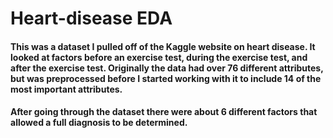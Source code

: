 # Heart-disease EDA

#### This was a dataset I pulled off of the Kaggle website on heart disease. It looked at factors before an exercise test, during the exercise test, and after the exercise test. Originally the data had over 76 different attributes, but was preprocessed before I started working with it to include 14 of the most important attributes. 

#### After going through the dataset there were about 6 different factors that allowed a full diagnosis to be determined.
